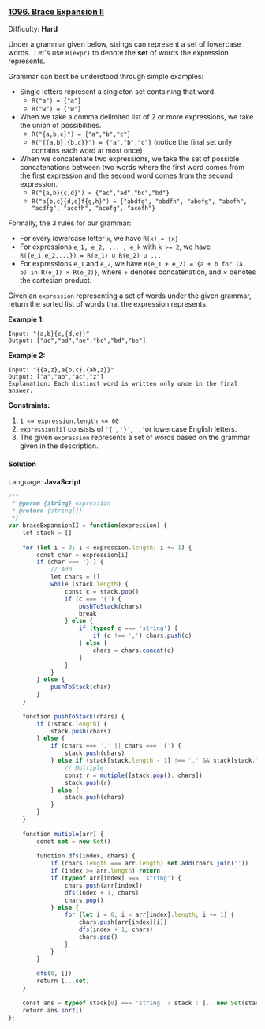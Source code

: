 ### [1096\. Brace Expansion II](https://leetcode.com/problems/brace-expansion-ii/)

Difficulty: **Hard**


Under a grammar given below, strings can represent a set of lowercase words.  Let's use `R(expr)` to denote the **set** of words the expression represents.

Grammar can best be understood through simple examples:

*   Single letters represent a singleton set containing that word.
    *   `R("a") = {"a"}`
    *   `R("w") = {"w"}`
*   When we take a comma delimited list of 2 or more expressions, we take the union of possibilities.
    *   `R("{a,b,c}") = {"a","b","c"}`
    *   `R("{{a,b},{b,c}}") = {"a","b","c"}` (notice the final set only contains each word at most once)
*   When we concatenate two expressions, we take the set of possible concatenations between two words where the first word comes from the first expression and the second word comes from the second expression.
    *   `R("{a,b}{c,d}") = {"ac","ad","bc","bd"}`
    *   `R("a{b,c}{d,e}f{g,h}") = {"abdfg", "abdfh", "abefg", "abefh", "acdfg", "acdfh", "acefg", "acefh"}`

Formally, the 3 rules for our grammar:

*   For every lowercase letter `x`, we have `R(x) = {x}`
*   For expressions `e_1, e_2, ... , e_k` with `k >= 2`, we have `R({e_1,e_2,...}) = R(e_1) ∪ R(e_2) ∪ ...`
*   For expressions `e_1` and `e_2`, we have `R(e_1 + e_2) = {a + b for (a, b) in R(e_1) × R(e_2)}`, where + denotes concatenation, and × denotes the cartesian product.

Given an `expression` representing a set of words under the given grammar, return the sorted list of words that the expression represents.


**Example 1:**

```
Input: "{a,b}{c,{d,e}}"
Output: ["ac","ad","ae","bc","bd","be"]
```


**Example 2:**

```
Input: "{{a,z},a{b,c},{ab,z}}"
Output: ["a","ab","ac","z"]
Explanation: Each distinct word is written only once in the final answer.
```

**Constraints:**

1.  `1 <= expression.length <= 60`
2.  `expression[i]` consists of `'{'`, `'}'`, `','`or lowercase English letters.
3.  The given `expression` represents a set of words based on the grammar given in the description.


#### Solution

Language: **JavaScript**

```javascript
/**
 * @param {string} expression
 * @return {string[]}
 */
var braceExpansionII = function(expression) {
    let stack = []
    
    for (let i = 0; i < expression.length; i += 1) {
        const char = expression[i]
        if (char === '}') {
            // Add
            let chars = []
            while (stack.length) {
                const c = stack.pop()
                if (c === '{') {
                    pushToStack(chars)
                    break
                } else {
                    if (typeof c === 'string') {
                        if (c !== ',') chars.push(c)
                    } else {
                        chars = chars.concat(c)
                    }
                }
            }
        } else {
            pushToStack(char)
        }
    }
    
    function pushToStack(chars) {
        if (!stack.length) {
            stack.push(chars)
        } else {
            if (chars === ',' || chars === '{') {
                stack.push(chars)
            } else if (stack[stack.length - 1] !== ',' && stack[stack.length - 1] !== '{') {
                // Multiple
                const r = mutiple([stack.pop(), chars])
                stack.push(r)
            } else {
                stack.push(chars)
            }
        }
    }
    
    function mutiple(arr) {
        const set = new Set()
        
        function dfs(index, chars) {
            if (chars.length === arr.length) set.add(chars.join(''))
            if (index >= arr.length) return
            if (typeof arr[index] === 'string') {
                chars.push(arr[index])
                dfs(index + 1, chars)
                chars.pop()
            } else {
                for (let i = 0; i < arr[index].length; i += 1) {
                    chars.push(arr[index][i])
                    dfs(index + 1, chars)
                    chars.pop()
                }
            }
        }
​
        dfs(0, [])
        return [...set]
    }
    
    const ans = typeof stack[0] === 'string' ? stack : [...new Set(stack[0])]
    return ans.sort()
};
```